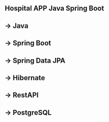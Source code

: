 Hospital APP Java Spring Boot
----------------
-> Java
----------------
-> Spring Boot
----------------
-> Spring Data JPA
----------------
-> Hibernate
----------------
-> RestAPI
----------------
-> PostgreSQL
----------------
